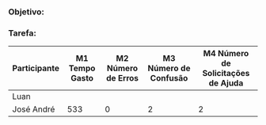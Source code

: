 ### Objetivo: 
###   Tarefa: 
| Participante  | M1 Tempo Gasto | M2 Número de Erros | M3 Número de Confusão | M4 Número de Solicitações de Ajuda |
|---------------|----------------|--------------------|-----------------------|------------------------------------|
| Luan          |                |                    |                       |                                    |
| José André    | 533            | 0                  | 2                     | 2                                  |
